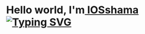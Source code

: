 <h1>Hello world, I'm<a href="https://vk.com/south.russian" target="_blank"> IOSshama</a> 
<!-- <img src="https://github.com/blackcater/blackcater/raw/main/images/Hi.gif" height="32"/></h1> -->
<a href="https://git.io/typing-svg"><img src="https://readme-typing-svg.herokuapp.com?font=Fira+Code&pause=1000&width=1000&lines=IITU+University.+Almaty" alt="Typing SVG"></a>
